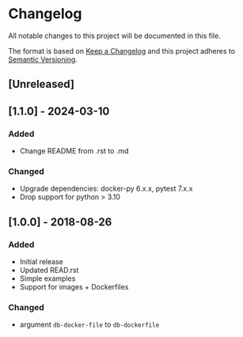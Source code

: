 # Changelog

All notable changes to this project will be documented in this file.

The format is based on [Keep a Changelog](http://keepachangelog.com/en/1.0.0/)
and this project adheres to [Semantic Versioning](http://semver.org/spec/v2.0.0.html).

## [Unreleased]

## [1.1.0] - 2024-03-10

### Added

- Change README from .rst to .md

### Changed

- Upgrade dependencies: docker-py 6.x.x, pytest 7.x.x
- Drop support for python > 3.10

## [1.0.0] - 2018-08-26

### Added

- Initial release
- Updated READ.rst
- Simple examples
- Support for images + Dockerfiles

### Changed

- argument `db-docker-file` to `db-dockerfile`
